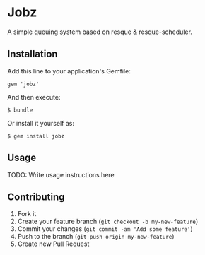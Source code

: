 # Jobz

A simple queuing system based on resque & resque-scheduler.

## Installation

Add this line to your application's Gemfile:

    gem 'jobz'

And then execute:

    $ bundle

Or install it yourself as:

    $ gem install jobz

## Usage

TODO: Write usage instructions here

## Contributing

1. Fork it
2. Create your feature branch (`git checkout -b my-new-feature`)
3. Commit your changes (`git commit -am 'Add some feature'`)
4. Push to the branch (`git push origin my-new-feature`)
5. Create new Pull Request
